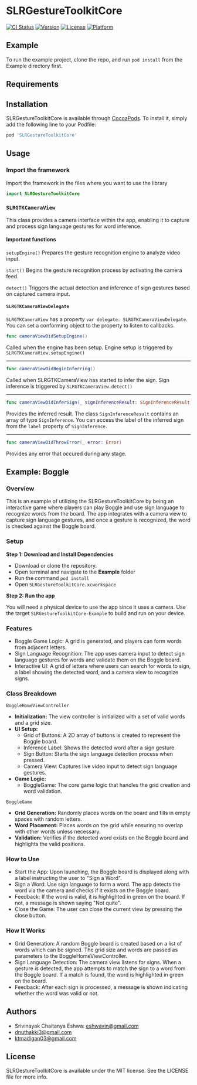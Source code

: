 # SLRGestureToolkitCore

[![CI Status](https://img.shields.io/travis/eshwavin@gmail.com/SLRGestureToolkitCore.svg?style=flat)](https://travis-ci.org/eshwavin@gmail.com/SLRGestureToolkitCore)
[![Version](https://img.shields.io/cocoapods/v/SLRGestureToolkitCore.svg?style=flat)](https://cocoapods.org/pods/SLRGestureToolkitCore)
[![License](https://img.shields.io/cocoapods/l/SLRGestureToolkitCore.svg?style=flat)](https://cocoapods.org/pods/SLRGestureToolkitCore)
[![Platform](https://img.shields.io/cocoapods/p/SLRGestureToolkitCore.svg?style=flat)](https://cocoapods.org/pods/SLRGestureToolkitCore)

## Example

To run the example project, clone the repo, and run `pod install` from the Example directory first.

## Requirements

## Installation

SLRGestureToolkitCore is available through [CocoaPods](https://cocoapods.org). To install
it, simply add the following line to your Podfile:

```ruby
pod 'SLRGestureToolkitCore'
```

## Usage

### Import the framework

Import the framework in the files where you want to use the library

```swift
import SLRGestureToolkitCore
```

### `SLRGTKCameraView`
This class provides a camera interface within the app, enabling it to capture and process sign language gestures for word inference.

#### Important functions
`setupEngine()`
Prepares the gesture recognition engine to analyze video input.

`start()`
Begins the gesture recognition process by activating the camera feed.

`detect()` 
Triggers the actual detection and inference of sign gestures based on captured camera input.

#### `SLRGTKCameraViewDelegate`

`SLRGTKCameraView` has a property `var delegate: SLRGTKCameraViewDelegate`. You can set a conforming object to the property to listen to callbacks.

```swift
func cameraViewDidSetupEngine()
```
Called when the engine has been setup. Engine setup is triggered by `SLRGTKCameraView.setupEngine()`

---

```swift
func cameraViewDidBeginInferring()
```
Called when SLRGTKCameraView has started to infer the sign. Sign inference is triggered by `SLRGTKCameraView.detect()`

---


```swift
func cameraViewDidInferSign(_ signInferenceResult: SignInferenceResult)
```
Provides the inferred result. The class `SignInferenceResult` contains an array of type `SignInference`. You can access the label of the inferred sign from the `label` property of `SignInference`.  

---


```swift
func cameraViewDidThrowError(_ error: Error)
```
Provides any error that occured during any stage.

## Example: Boggle

### Overview
This is an example of utilizing the SLRGestureToolkitCore by being an interactive game where players can play Boggle and use sign language to recognize words from the board. The app integrates with a camera view to capture sign language gestures, and once a gesture is recognized, the word is checked against the Boggle board.

### Setup

**Step 1: Download and Install Dependencies**

- Download or clone the repository.
- Open terminal and navigate to the **Example** folder
- Run the command `pod install`
- Open `SLRGestureToolkitCore.xcworkspace`

**Step 2: Run the app**

You will need a physical device to use the app since it uses a camera. Use the target `SLRGestureToolkitCore-Example` to build and run on your device.

### Features

- Boggle Game Logic: A grid is generated, and players can form words from adjacent letters.
- Sign Language Recognition: The app uses camera input to detect sign language gestures for words and validate them on the Boggle board.
- Interactive UI: A grid of letters where users can search for words to sign, a label showing the detected word, and a camera view to recognize signs.

### Class Breakdown

`BoggleHomeViewController`
- **Initialization:** The view controller is initialized with a set of valid words and a grid size.
- **UI Setup:**
	- Grid of Buttons: A 2D array of buttons is created to represent the Boggle board.
	- Inference Label: Shows the detected word after a sign gesture.
	- Sign Button: Starts the sign language detection process when pressed.
	- Camera View: Captures live video input to detect sign language gestures.
- **Game Logic:**
	- BoggleGame: The core game logic that handles the grid creation and word validation.

`BoggleGame`
- **Grid Generation:** Randomly places words on the board and fills in empty spaces with random letters.
- **Word Placement:** Places words on the grid while ensuring no overlap with other words unless necessary.
- **Validation:** Verifies if the detected word exists on the Boggle board and highlights the valid positions.


### How to Use
- Start the App: Upon launching, the Boggle board is displayed along with a label instructing the user to "Sign a Word".
- Sign a Word: Use sign language to form a word. The app detects the word via the camera and checks if it exists on the Boggle board.
- Feedback: If the word is valid, it is highlighted in green on the board. If not, a message is shown saying "Not quite".
- Close the Game: The user can close the current view by pressing the close button.


### How It Works
- Grid Generation: A random Boggle board is created based on a list of words which can be signed. The grid size and words are passed as parameters to the BoggleHomeViewController.
- Sign Language Detection: The camera view listens for signs. When a gesture is detected, the app attempts to match the sign to a word from the Boggle board. If a match is found, the word is highlighted in green on the board.
- Feedback: After each sign is processed, a message is shown indicating whether the word was valid or not.

## Authors

- Srivinayak Chaitanya Eshwa: eshwavin@gmail.com 
- dnuthakki3@gmail.com
- ktmadigan03@gmail.com

## License

SLRGestureToolkitCore is available under the MIT license. See the LICENSE file for more info.
